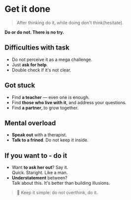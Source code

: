 # Get it done

> After thinking do it, while doing don't think(hesitate).

**Do or do not. There is no try.**

## Difficulties with task

- Do not perceive it as a mega challenge.
- Just **ask for help**.
- Double check if it's not clear.

## Got stuck

- Find **a teacher** — even one is enough.
- Find **those who live with it**, and address your questions.
- Find **a partner**, to grow together.

## Mental overload

- **Speak out** with a therapist.
- **Talk to a frined**. Do not keep it inside.

## If you want to - do it

- Want **to ask her out**? Say it.  
  Quick. Staright. Like a man.
- **Understatement** between?  
  Talk about this. It's better than building illusions.

> 🧠 Keep it simple: do not overthink, do it.
